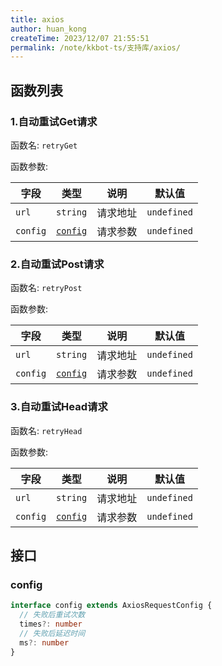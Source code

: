 ```yaml
---
title: axios
author: huan_kong
createTime: 2023/12/07 21:55:51
permalink: /note/kkbot-ts/支持库/axios/
---
```


## 函数列表

### 1.自动重试Get请求

函数名: `retryGet`

函数参数:

| 字段     | 类型                | 说明     | 默认值      |
| -------- | ------------------- | -------- | ----------- |
| `url`    | `string`            | 请求地址 | `undefined` |
| `config` | [`config`](#config) | 请求参数 | `undefined` |

### 2.自动重试Post请求

函数名: `retryPost`

函数参数:

| 字段     | 类型                | 说明     | 默认值      |
| -------- | ------------------- | -------- | ----------- |
| `url`    | `string`            | 请求地址 | `undefined` |
| `config` | [`config`](#config) | 请求参数 | `undefined` |

### 3.自动重试Head请求

函数名: `retryHead`

函数参数:

| 字段     | 类型                | 说明     | 默认值      |
| -------- | ------------------- | -------- | ----------- |
| `url`    | `string`            | 请求地址 | `undefined` |
| `config` | [`config`](#config) | 请求参数 | `undefined` |

## 接口

### config

~~~ typescript
interface config extends AxiosRequestConfig {
  // 失败后重试次数
  times?: number
  // 失败后延迟时间
  ms?: number
}
~~~
